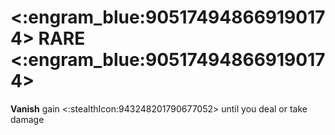 # <:engram_blue:905174948669190174> RARE <:engram_blue:905174948669190174>

**Vanish** gain <:stealthIcon:943248201790677052> until you deal or take damage
